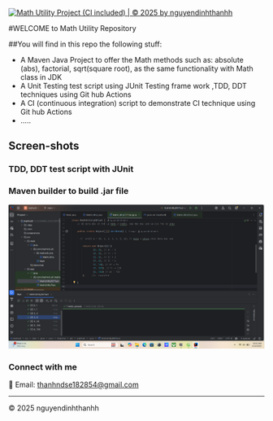 [![Math Utility Project (CI included) | © 2025 by nguyendinhthanhh](https://github.com/nguyendinhthanhh/mathutil/actions/workflows/maven.yml/badge.svg)](https://github.com/nguyendinhthanhh/mathutil/actions/workflows/maven.yml)


#WELCOME to Math Utility Repository

##You will find in this repo the following stuff:
- A Maven Java Project to offer the Math methods such as: absolute (abs), factorial, sqrt(square root), as the same functionality with Math class in JDK
- A Unit Testing test script using JUnit Testing frame work ,TDD, DDT techniques using Git hub Actions
- A CI (continuous integration) script to demonstrate CI technique using Git hub Actions
- …..
## Screen-shots

### TDD, DDT test script with JUnit


### Maven builder to build .jar file
![TDDMDDT with JUnit](https://github.com/nguyendinhthanhh/mathutil/blob/main/screenshots/JUnit%20with%20TDD%20DDT.png)


### Connect with me  
📧 Email: [thanhndse182854@gmail.com](mailto:thanhndse182854@gmail.com)

---

&copy; 2025 nguyendinhthanhh

